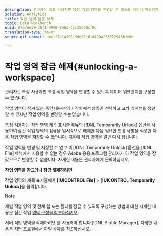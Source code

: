 ```yaml
---
description: 관리자는 특정 사용자만 특정 작업 영역을 변경할 수 있도록 데이터 워크벤치를 구성할 수 있습니다.
solution: Analytics
title: 작업 영역 잠금 해제
topic: Data workbench
uuid: 07e7ee09-36f1-4990-8e6d-5ec356f8cf0d
translation-type: tm+mt
source-git-commit: aec1f7b14198cdde91f61d490a235022943bfedb

---
```



# 작업 영역 잠금 해제{#unlocking-a-workspace}

관리자는 특정 사용자만 특정 작업 영역을 변경할 수 있도록 데이터 워크벤치를 구성할 수 있습니다.

작업 영역이 잠겨 있는 동안 대부분의 시각화에서 항목을 선택하고 표의 데이터를 정렬할 수 있지만 작업 영역을 변경할 수는 없습니다.

특정 사용자는 작업 영역 제목 표시줄 메뉴의 [!DNL Temporarily Unlock] 옵션을 사용하여 잠긴 작업 영역의 잠금을 일시적으로 해제한 다음 필요한 변경 사항을 적용한 다음 작업 영역을 저장할 수 있습니다. 다음에 작업 영역을 열면 다시 잠깁니다.

작업 영역을 변경 및 저장할 수 없고 이 [!DNL Temporarily Unlock] 옵션을 [!DNL File] 메뉴에서 사용할 수 없는 경우 Adobe 응용 프로그램 관리자가 이 작업 영역을 잠갔으므로 변경할 수 없습니다. 자세한 내용은 관리자에게 문의하십시오.

**작업 영역을 잠그거나 잠금 해제하려면**

작업 영역의 제목 표시줄에서 **[!UICONTROL File]** > **[!UICONTROL Temporarily Unlock]**&#x200B;을 클릭합니다.

>[!NOTE]
>
>개별 작업 영역 및 전체 탭 또는 폴더를 잠글 수 있도록 구성하는 방법에 대한 자세한 내용은 잠긴 작업 [영역 구성을 참조하십시오](../../../home/c-get-started/c-intf-anlys-ftrs/c-config-locked-wkspc/c-config-locked-wkspc.md#concept-b6ce110bbed645d89f29373b5106836a).

서버 작업 영역을 삭제하려면 를 사용해야 합니다 [!DNL Profile Manager]. 자세한 내용은 작업 [프로필에서 파일 삭제를 참조하십시오](../../../home/c-get-started/c-admin-intrf/c-prof-mgr/t-del-files-wkg-prof.md#task-1e29c25e6c824cc9b51cb651e835856b).
